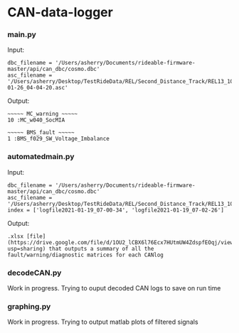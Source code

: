 # CAN-data-logger

### main.py
Input:
```
dbc_filename = '/Users/asherry/Documents/rideable-firmware-master/api/can_dbc/cosmo.dbc'
asc_filename = '/Users/asherry/Desktop/TestRideData/REL/Second_Distance_Track/REL13_100km/logfile2021-01-26_04-04-20.asc'
```
Output:
```
~~~~~ MC_warning ~~~~~
10 :MC_w040_SocMIA

~~~~~ BMS_fault ~~~~~
1 :BMS_f029_SW_Voltage_Imbalance
```

### automatedmain.py
Input:
```
dbc_filename = '/Users/asherry/Documents/rideable-firmware-master/api/can_dbc/cosmo.dbc'
asc_filename = '/Users/asherry/Desktop/TestRideData/REL/Second_Distance_Track/REL13_100km/'
index = ['logfile2021-01-19_07-00-34', 'logfile2021-01-19_07-02-26']
```
Output:
```
.xlsx [file](https://drive.google.com/file/d/1OU2_lCBX6l76Ecx7HUtmUW4ZdspfEOqj/view?usp=sharing) that outputs a summary of all the fault/warning/diagnostic matrices for each CANlog
```

### decodeCAN.py
Work in progress. Trying to ouput decoded CAN logs to save on run time

### graphing.py
Work in progress. Trying to output matlab plots of filtered signals
